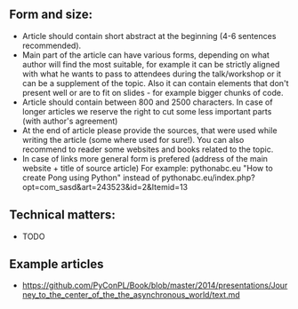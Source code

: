 Form and size:
---
  * Article should contain short abstract at the beginning (4-6 sentences recommended).
  * Main part of the article can have various forms, depending on what author will find the most suitable,
  for example it can be strictly aligned with what he wants to pass to attendees during the talk/workshop or it can be
  a supplement of the topic. Also it can contain elements that don't present well or are to fit on slides - for example
  bigger chunks of code.
  * Article should contain between 800 and 2500 characters. In case of longer articles we reserve the right to cut some
  less important parts (with author's agreement)
  * At the end of article please provide the sources, that were used while writing the article (some where used for sure!).
  You can also recommend to reader some websites and books related to the topic.
  * In case of links more general form is prefered (address of the main website + title of source article)
  For example:
  pythonabc.eu "How to create Pong using Python"
  instead of
  pythonabc.eu/index.php?opt=com_sasd&art=243523&id=2&Itemid=13

Technical matters:
---
  * TODO

Example articles
---
  * https://github.com/PyConPL/Book/blob/master/2014/presentations/Journey_to_the_center_of_the_the_asynchronous_world/text.md

